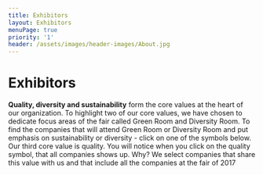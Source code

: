 ```yaml
---
title: Exhibitors
layout: Exhibitors
menuPage: true
priority: '1'
header: /assets/images/header-images/About.jpg
---
```


# Exhibitors
**Quality, diversity and sustainability** form the core values at the heart of our organization. To highlight two of our core values, we have chosen to dedicate focus areas of the fair called Green Room and Diversity Room. To find the companies that will attend Green Room or Diversity Room and put emphasis on sustainability or diversity - click on one of the symbols below. Our third core value is quality. You will notice when you click on the quality symbol, that all companies shows up. Why? We select companies that share this value with us and that include all the companies at the fair of 2017
